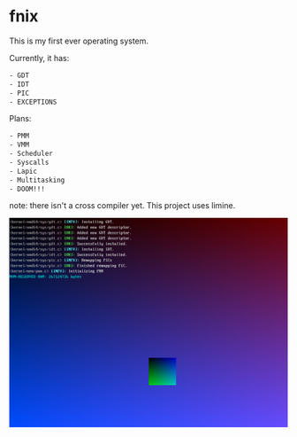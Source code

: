 
# fnix

This is my first ever operating system. 

Currently, it has:

	- GDT
	- IDT
	- PIC
	- EXCEPTIONS


Plans:

	- PMM
	- VMM
	- Scheduler
	- Syscalls
	- Lapic
	- Multitasking
	- DOOM!!!


note: there isn't a cross compiler yet. 
This project uses limine.
	
![ss](meta/ss.png)

